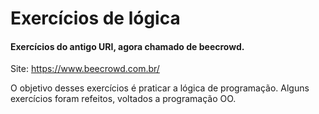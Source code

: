 # Exercícios de lógica

<h4>Exercícios do antigo URI, agora chamado de beecrowd.</h4>

Site: https://www.beecrowd.com.br/ 

O objetivo desses exercícios é praticar a lógica de programação.
Alguns exercícios foram refeitos, voltados a programação OO.
